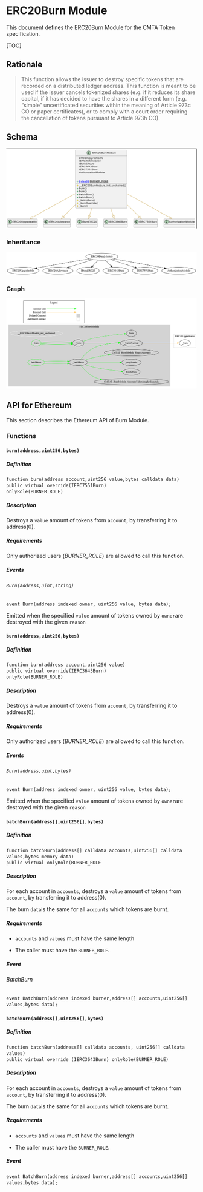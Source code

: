 # ERC20Burn Module

This document defines the ERC20Burn Module for the CMTA Token specification.

[TOC]



## Rationale

> This function allows the issuer to destroy specific tokens that are recorded on a distributed ledger address. This function is meant to be used if the issuer cancels tokenized shares (e.g. if it reduces its share capital, if it has decided to have the shares in a different form (e.g. “simple” uncertificated securities within the meaning of Article 973c CO or paper certificates), or to comply with a court order requiring the cancellation of tokens pursuant to Article 973h CO).

## Schema

![ERC20BurnUML](../../../schema/uml/ERC20BurnUML.png)

### Inheritance

![surya_inheritance_BurnModule.sol](../../../schema/surya_inheritance/surya_inheritance_ERC20BurnModule.sol.png)



### Graph

![surya_graph_BurnModule.sol](../../../schema/surya_graph/surya_graph_ERC20BurnModule.sol.png)

## API for Ethereum

This section describes the Ethereum API of Burn Module.

### Functions

#### `burn(address,uint256,bytes)`

##### Definition

```solidity
function burn(address account,uint256 value,bytes calldata data) 
public virtual override(IERC7551Burn) 
onlyRole(BURNER_ROLE)
```

##### Description

Destroys a `value` amount of tokens from `account`, by transferring it to address(0).

##### Requirements

Only authorized users (*BURNER_ROLE*) are allowed to call this function.

##### Events

###### `Burn(address,uint,string)`

```solidity
event Burn(address indexed owner, uint256 value, bytes data);
```

Emitted when the specified `value` amount of tokens owned by `owner`are destroyed with the given `reason`

#### `burn(address,uint256,bytes)`

##### Definition

```solidity
function burn(address account,uint256 value) 
public virtual override(IERC3643Burn) 
onlyRole(BURNER_ROLE)
```

##### Description

Destroys a `value` amount of tokens from `account`, by transferring it to address(0).

##### Requirements

Only authorized users (*BURNER_ROLE*) are allowed to call this function.

##### Events

###### `Burn(address,uint,bytes)`

```solidity
event Burn(address indexed owner, uint256 value, bytes data);
```

Emitted when the specified `value` amount of tokens owned by `owner`are destroyed with the given `reason`

#### `batchBurn(address[],uint256[],bytes)  `

##### Definition

```solidity
function batchBurn(address[] calldata accounts,uint256[] calldata values,bytes memory data) 
public virtual onlyRole(BURNER_ROLE
```

##### Description

For each account in `accounts`, destroys a `value` amount of tokens from `account`, by transferring it to address(0).

The burn `data`is the same for all `accounts` which tokens are burnt.

##### Requirements

- `accounts` and `values` must have the same length

- The caller must have the `BURNER_ROLE`.

##### Event

###### BatchBurn

```solidity
event BatchBurn(address indexed burner,address[] accounts,uint256[] values,bytes data);
```

#### `batchBurn(address[],uint256[],bytes)  `

##### Definition

```solidity
function batchBurn(address[] calldata accounts, uint256[] calldata values) 
public virtual override (IERC3643Burn) onlyRole(BURNER_ROLE)
```

##### Description

For each account in `accounts`, destroys a `value` amount of tokens from `account`, by transferring it to address(0).

The burn `data`is the same for all `accounts` which tokens are burnt.

##### Requirements

- `accounts` and `values` must have the same length

- The caller must have the `BURNER_ROLE`.

##### Event

```solidity
event BatchBurn(address indexed burner,address[] accounts,uint256[] values,bytes data);
```

